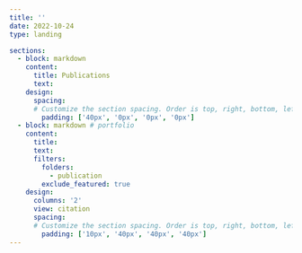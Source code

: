 ```yaml
---
title: ''
date: 2022-10-24
type: landing

sections:
  - block: markdown
    content:
      title: Publications
      text: 
    design:
      spacing:
      # Customize the section spacing. Order is top, right, bottom, left.
        padding: ['40px', '0px', '0px', '0px']
  - block: markdown # portfolio
    content:
      title:  
      text:
      filters:
        folders:
          - publication
        exclude_featured: true
    design:
      columns: '2'
      view: citation
      spacing:
      # Customize the section spacing. Order is top, right, bottom, left.
        padding: ['10px', '40px', '40px', '40px']
---
```

